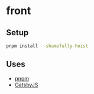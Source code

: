 # front

## Setup

```bash
pnpm install --shamefully-hoist
```

## Uses

- [pnpm](https://pnpm.js.org/)
- [GatsbyJS](https://www.gatsbyjs.org/)
